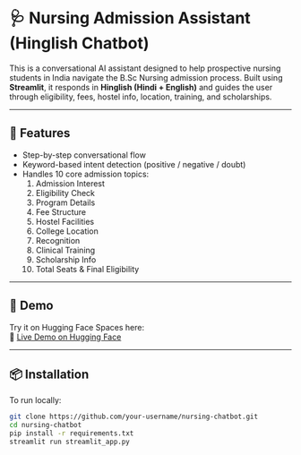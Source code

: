 # 🩺 Nursing Admission Assistant (Hinglish Chatbot)

This is a conversational AI assistant designed to help prospective nursing students in India navigate the B.Sc Nursing admission process. Built using **Streamlit**, it responds in **Hinglish (Hindi + English)** and guides the user through eligibility, fees, hostel info, location, training, and scholarships.

---

## 🧠 Features

- Step-by-step conversational flow
- Keyword-based intent detection (positive / negative / doubt)
- Handles 10 core admission topics:
  1. Admission Interest
  2. Eligibility Check
  3. Program Details
  4. Fee Structure
  5. Hostel Facilities
  6. College Location
  7. Recognition
  8. Clinical Training
  9. Scholarship Info
  10. Total Seats & Final Eligibility

---

## 🚀 Demo

Try it on Hugging Face Spaces here:  
🔗 [Live Demo on Hugging Face](https://huggingface.co/spaces/tyagisurya001/nursing-college-chat-assistant)

---

## 📦 Installation

To run locally:

```bash
git clone https://github.com/your-username/nursing-chatbot.git
cd nursing-chatbot
pip install -r requirements.txt
streamlit run streamlit_app.py
